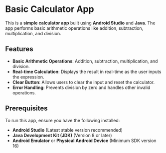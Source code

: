 # Basic Calculator App

This is a **simple calculator app** built using **Android Studio** and **Java**. The app performs basic arithmetic operations like addition, subtraction, multiplication, and division.

## Features

- **Basic Arithmetic Operations**: Addition, subtraction, multiplication, and division.
- **Real-time Calculation**: Displays the result in real-time as the user inputs the expression.
- **Clear Button**: Allows users to clear the input and reset the calculator.
- **Error Handling**: Prevents division by zero and handles other invalid operations.

## Prerequisites

To run this app, ensure you have the following installed:

- **Android Studio** (Latest stable version recommended)
- **Java Development Kit (JDK)** (Version 8 or later)
- **Android Emulator** or **Physical Android Device** (Minimum SDK version 16)
